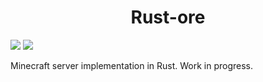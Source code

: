 <h1 align="center">Rust-ore</h1>
<img src="https://github.com/cmd420/rust-ore/actions/workflows/rust.yml/badge.svg"> <img src="https://github.com/cmd420/rust-ore/actions/workflows/rust-docs.yml/badge.svg">

Minecraft server implementation in Rust. Work in progress.
